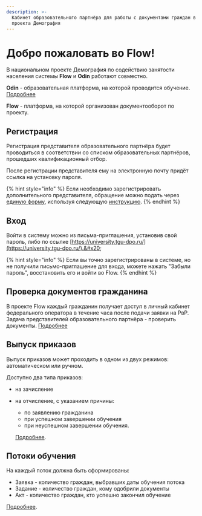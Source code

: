 ```yaml
---
description: >-
  Кабинет образовательного партнёра для работы с документами граждан в рамках
  проекта Демография
---
```


# Добро пожаловать во Flow!

В национальном проекте Демография по содействию занятости населения системы **Flow** и **Odin** работают совместно.

**Odin** - образовательная платформа, на которой проводится обучение. [Подробнее](https://app.gitbook.com/s/fEAQaa7lpEa3qgwVTlEe/)

**Flow** - платформа, на которой организован документооборот по проекту. &#x20;

## Регистрация

Регистрация представителя образовательного партнёра будет проводиться в соответствии со списком образовательных партнёров, прошедших квалификационный отбор. &#x20;

После регистрации представителя ему на электронную почту придёт ссылка на установку пароля. &#x20;

{% hint style="info" %}
Если необходимо зарегистрировать дополнительного представителя, обращение можно подать через [единую форму](https://forms.yandex.ru/cloud/60f044ccad8e79a13357810a/), используя следующую [инструкцию](otvechaem-na-chasto-zadavaemye-voprosy/registraciya-predstavitelya-obrazovatelnogo-partnyora.md).
{% endhint %}

## Вход

Войти в систему можно из письма-приглашения, установив свой пароль, либо по ссылке [https://university.tgu-dpo.ru/](https://university.tgu-dpo.ru/).&#x20;

{% hint style="info" %}
Если вы точно зарегистрированы в системе, но не получили письмо-приглашение для входа, можете нажать "Забыли пароль", восстановить его и войти во Flow.
{% endhint %}

## Проверка документов гражданина

В проекте Flow каждый гражданин получает доступ в личный кабинет федерального оператора в течение часа после подачи заявки на РвР. Задача представителей образовательного партнёра - проверить документы. [Подробнее](proverka-dokumentov/)

## Выпуск приказов

Выпуск приказов может проходить в одном из двух режимов: автоматическом или ручном.

Доступно два типа приказов:

* на зачисление
*   на отчисление, с указанием причины:

    * по заявлению гражданина
    * при успешном завершении обучения
    * при неуспешном завершении обучения.

    [Подробнее](prikazy/).

## Потоки обучения

На каждый поток должна быть сформированы:

* Заявка - количество граждан, выбравших даты обучения потока
* Задание - количество граждан,  кому одобрили документы
* Акт -  количество граждан, кто успешно закончил обучение

[Подробнее](<README (1).md#potoki-obucheniya>).
